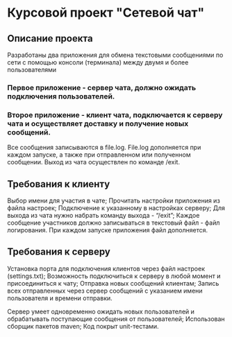 # Курсовой проект "Сетевой чат"
## Описание проекта
Разработаны два приложения для обмена текстовыми сообщениями по сети с помощью консоли (терминала) между двумя и более пользователями

### Первое приложение - сервер чата, должно ожидать подключения пользователей.

### Второе приложение - клиент чата, подключается к серверу чата и осуществляет доставку и получение новых сообщений.

Все сообщения записываются в file.log. File.log дополняется при каждом запуске, а также при отправленном или полученном сообщении. Выход из чата осуществлен по команде /exit.

## Требования к клиенту
Выбор имени для участия в чате; Прочитать настройки приложения из файла настроек; Подключение к указанному в настройках серверу; Для выхода из чата нужно набрать команду выхода - “/exit”; Каждое сообщение участников должно записываться в текстовый файл - файл логирования. При каждом запуске приложения файл дополняется.

## Требования к серверу
Установка порта для подключения клиентов через файл настроек (settings.txt); Возможность подключиться к серверу в любой момент и присоединиться к чату; Отправка новых сообщений клиентам; Запись всех отправленных через сервер сообщений с указанием имени пользователя и времени отправки.

Сервер умеет одновременно ожидать новых пользователей и обрабатывать поступающие сообщения от пользователей; Использован сборщик пакетов maven; Код покрыт unit-тестами.
